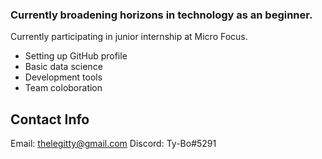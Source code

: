 ### Currently broadening horizons in technology as an beginner.

Currently participating in junior internship at Micro Focus. 

* Setting up GitHub profile
* Basic data science
* Development tools
* Team coloboration 
<!--
**TBO4/TBO4** is a ✨ _special_ ✨ repository because its `README.md` (this file) appears on your GitHub profile.

Here are some ideas to get you started:

- 🔭 I’m currently working on ...
- 🌱 I’m currently learning ...
- 👯 I’m looking to collaborate on ...
- 🤔 I’m looking for help with ...
- 💬 Ask me about ...
- 📫 How to reach me: ...
- 😄 Pronouns: ...
- ⚡ Fun fact: ...
-->
## Contact Info
Email: thelegitty@gmail.com
Discord: Ty-Bo#5291
